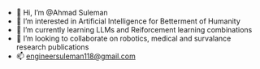 - 👋 Hi, I’m @Ahmad Suleman
- 👀 I’m interested in Artificial Intelligence for Betterment of Humanity
- 🌱 I’m currently learning LLMs and Reiforcement learning combinations
- 💞️ I’m looking to collaborate on robotics, medical and survalance research publications
- 📫 engineersuleman118@gmail.com

<!---
eagle-Ji/eagle-Ji is a ✨ special ✨ repository because its `README.md` (this file) appears on your GitHub profile.
You can click the Preview link to take a look at your changes.
--->
